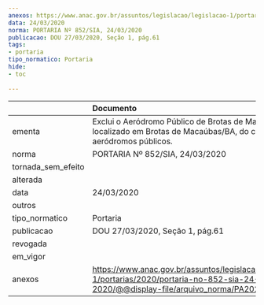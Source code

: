 ```yaml
---
anexos: https://www.anac.gov.br/assuntos/legislacao/legislacao-1/portarias/2020/portaria-no-852-sia-24-03-2020/@@display-file/arquivo_norma/PA2020-0852.pdf
data: 24/03/2020
norma: PORTARIA Nº 852/SIA, 24/03/2020
publicacao: DOU 27/03/2020, Seção 1, pág.61
tags:
- portaria
tipo_normatico: Portaria
hide: 
- toc 
 
---
```


|                    | Documento                                                                                                                                           |
|:-------------------|:----------------------------------------------------------------------------------------------------------------------------------------------------|
| ementa             | Exclui o Aeródromo Público de Brotas de Macaúbas, localizado em Brotas de Macaúbas/BA, do cadastro de aeródromos públicos.                          |
| norma              | PORTARIA Nº 852/SIA, 24/03/2020                                                                                                                     |
| tornada_sem_efeito |                                                                                                                                                     |
| alterada           |                                                                                                                                                     |
| data               | 24/03/2020                                                                                                                                          |
| outros             |                                                                                                                                                     |
| tipo_normatico     | Portaria                                                                                                                                            |
| publicacao         | DOU 27/03/2020, Seção 1, pág.61                                                                                                                     |
| revogada           |                                                                                                                                                     |
| em_vigor           |                                                                                                                                                     |
| anexos             | https://www.anac.gov.br/assuntos/legislacao/legislacao-1/portarias/2020/portaria-no-852-sia-24-03-2020/@@display-file/arquivo_norma/PA2020-0852.pdf |